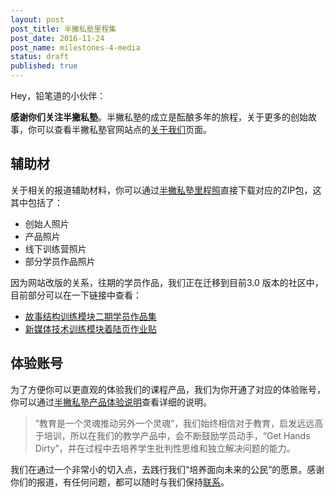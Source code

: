```yaml
---
layout: post
post_title: 半撇私塾里程集
post_date: 2016-11-24
post_name: milestones-4-media
status: draft
published: true
---
```

Hey，铅笔道的小伙伴：

**感谢你们关注半撇私塾**。半撇私塾的成立是酝酿多年的旅程，关于更多的创始故事，你可以查看半撇私塾官网站点的[关于我们](http://www.bpteach.com/about/)页面。

## 辅助材
关于相关的报道辅助材料，你可以通过[半撇私塾里程照](http://cdn.bpteach.com/BPteach_images.zip)直接下载对应的ZIP包，这其中包括了：
- 创始人照片
- 产品照片
- 线下训练营照片
- 部分学员作品照片

因为网站改版的关系，往期的学员作品，我们正在迁移到目前3.0 版本的社区中，目前部分可以在一下链接中查看：
- [故事结构训练模块二期学员作品集](http://learn.bpteach.com/group/1/thread/57)
- [新媒体技术训练模块着陆页作业贴](http://learn.bpteach.com/group/3)

## 体验账号
为了方便你可以更直观的体验我们的课程产品，我们为你开通了对应的体验账号，你可以通过[半撇私塾产品体验说明](https://shimo.im/doc/r1iCZUIkup8UPtxW)查看详细的说明。

> “教育是一个灵魂推动另外一个灵魂”，我们始终相信对于教育，启发远远高于培训，所以在我们的教学产品中，会不断鼓励学员动手，“Get Hands Dirty”，并在过程中去培养学生批判性思维和独立解决问题的能力。

我们在通过一个非常小的切入点，去践行我们“培养面向未来的公民”的愿景。感谢你们的报道，有任何问题，都可以随时与我们保持[联系](mailto:banpie@bpteach.com)。